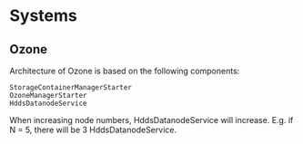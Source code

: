 # Systems

## Ozone

Architecture of Ozone is based on the following components:
```
StorageContainerManagerStarter
OzoneManagerStarter
HddsDatanodeService
```

When increasing node numbers, HddsDatanodeService will increase. E.g. if N = 5, there will be 3 HddsDatanodeService.